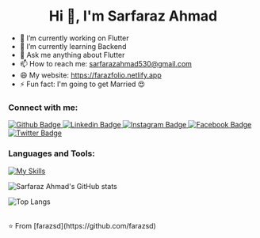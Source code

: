
 <h1 align="center">Hi 👋, I'm Sarfaraz Ahmad</h1>

- 🔭 I’m currently working on Flutter
- 🌱 I’m currently learning Backend
- 💬 Ask me anything about Flutter 
- 📫 How to reach me: sarfarazahmad530@gmail.com
- 😄 My website: https://farazfolio.netlify.app
- ⚡ Fun fact: I'm going to get Married 😍
  
### Connect with me:
<div id="badges">
  <a href="https://github.com/farazsd">
    <img src="https://img.shields.io/badge/Github-white?style=for-the-badge&logo=Github&logoColor=black" alt="Github Badge"/>
  </a>
   <a href="https://www.linkedin.com/in/sarfaraz-ahmad-0727b5148">
    <img src="https://img.shields.io/badge/linkedin-blue?style=for-the-badge&logo=linkedin&logoColor=white" alt="Linkedin Badge"/>
  </a>
   <a href="https://www.instagram.com/farazsid530">
    <img src="https://img.shields.io/badge/Instagram-purple?style=for-the-badge&logo=instagram&logoColor=white" alt="Instagram Badge"/>
  </a>
   <a href="https://www.facebook.com/people/Faraz-Siddiqui/100009761079343">
    <img src="https://img.shields.io/badge/Facebook-blue?style=for-the-badge&logo=facebook&logoColor=white" alt="Facebook Badge"/>
  </a>
   <a href="https://twitter.com/sarfarazahmad13">
    <img src="https://img.shields.io/badge/Twitter-blue?style=for-the-badge&logo=twitter&logoColor=white" alt="Twitter Badge"/>
  </a>
</div>

### Languages and Tools:
[![My Skills](https://skillicons.dev/icons?i=flutter,dart,firebase,nodejs,mongodb,github,git,postman)](https://skillicons.dev)

![Sarfaraz Ahmad's GitHub stats](https://github-readme-stats.vercel.app/api?username=farazsd&show_icons=true&theme=dark)

![Top Langs](https://github-readme-stats.vercel.app/api/top-langs/?username=farazsd&theme=dark)


<br>
⭐️ From [farazsd](https://github.com/farazsd)
